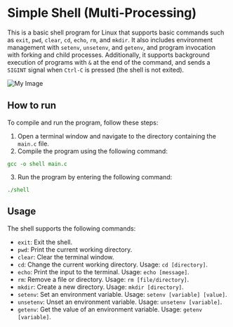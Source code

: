 # Simple Shell (Multi-Processing)

This is a basic shell program for Linux that supports basic commands such as `exit`, `pwd`, `clear`, `cd`, `echo`, `rm`, and `mkdir`. It also includes environment management with `setenv`, `unsetenv`, and `getenv`, and program invocation with forking and child processes. Additionally, it supports background execution of programs with `&` at the end of the command, and sends a `SIGINT` signal when `Ctrl-C` is pressed (the shell is not exited).

![My Image](pic1.jpg "Optional Title")


## How to run

To compile and run the program, follow these steps:

1. Open a terminal window and navigate to the directory containing the `main.c` file.
2. Compile the program using the following command:

<font color="green">`gcc -o shell main.c`</font>

3. Run the program by entering the following command:

<font color="green">`./shell`</font>



## Usage

The shell supports the following commands:

- `exit`: Exit the shell.
- `pwd`: Print the current working directory.
- `clear`: Clear the terminal window.
- `cd`: Change the current working directory. Usage: `cd [directory]`.
- `echo`: Print the input to the terminal. Usage: `echo [message]`.
- `rm`: Remove a file or directory. Usage: `rm [file/directory]`.
- `mkdir`: Create a new directory. Usage: `mkdir [directory]`.
- `setenv`: Set an environment variable. Usage: `setenv [variable] [value]`.
- `unsetenv`: Unset an environment variable. Usage: `unsetenv [variable]`.
- `getenv`: Get the value of an environment variable. Usage: `getenv [variable]`.



